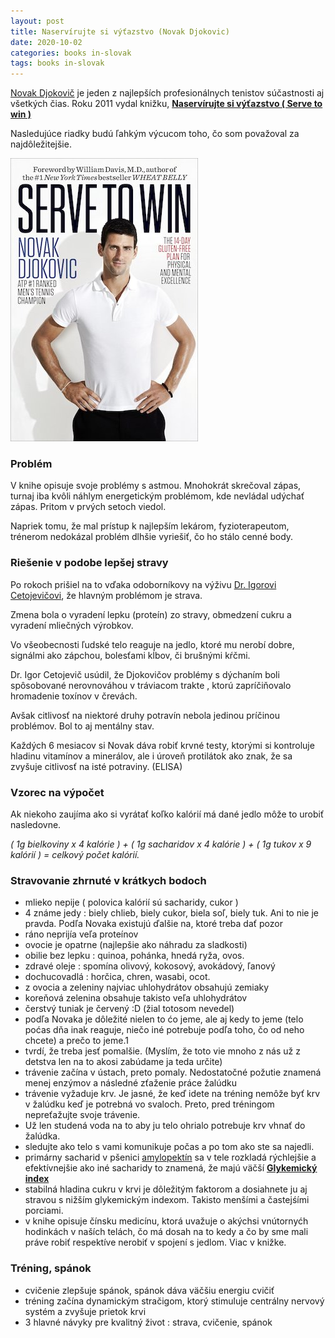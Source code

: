 ```yaml
---
layout: post
title: Naservírujte si výťazstvo (Novak Djokovic)
date: 2020-10-02
categories: books in-slovak
tags: books in-slovak
---
```




[Novak Djokovič](https://novakdjokovic.com/en/) je jeden z najlepších profesionálnych tenistov súčastnosti aj všetkých čias.
Roku 2011 vydal knižku, **[Naservírujte si výťazstvo ( Serve to win ) ](https://www.martinus.sk/?uItem=216992&z=JZKXBM&utm_source=z%3DJZKXBM&utm_medium=url&utm_campaign=partner)**

Nasledujúce riadky budú ľahkým výcucom toho, čo som považoval za najdôležitejšie.

[![Naservírujte si výťazstvo](/assets/imgs/serve-to-win.jpg)](https://www.martinus.sk/?uItem=216992&z=JZKXBM&utm_source=z%3DJZKXBM&utm_medium=url&utm_campaign=partner)

### Problém

V knihe opisuje svoje problémy s astmou. Mnohokrát skrečoval zápas, turnaj iba kvôli
náhlym energetickým problémom, kde nevládal udýchať zápas. Pritom v prvých setoch viedol.

Napriek tomu, že mal prístup k najlepším lekárom, fyzioterapeutom, trénerom nedokázal problém dlhšie vyriešiť,
čo ho stálo cenné body.

### Riešenie v podobe lepšej stravy

Po rokoch prišiel na to vďaka odoborníkovy na výživu [Dr. Igorovi Cetojevičovi](https://www.cas.sk/clanok/196688/tajomstvo-djokovicovej-famoznej-formy-odhalene/), že hlavným problémom
je strava.

Zmena bola o vyradení lepku (proteín) zo stravy, obmedzení cukru a vyradení mliečných výrobkov.

Vo všeobecnosti ľudské telo reaguje na jedlo, ktoré mu nerobí dobre, signálmi ako zápchou, bolesťami kĺbov,
či brušnými kŕčmi.

Dr. Igor Cetojevič usúdil, že Djokovičov problémy s dýchaním boli spôsobované nerovnováhou v tráviacom trakte
, ktorú zapríčiňovalo hromadenie toxínov v črevách.

Avšak citlivosť na niektoré druhy potravín nebola jedinou príčinou problémov. Bol to aj mentálny stav.

Každých 6 mesiacov si Novak dáva robiť krvné testy, ktorými si kontroluje hladinu vitamínov a minerálov, ale
i úroveň protilátok ako znak, že sa zvyšuje citlivosť na isté potraviny. (ELISA)

<script type="text/javascript" src="//partner.mrtns.eu/banners/banner.js?type=banner&brand_id=1&uItem=216992&size=full&show_price=1&color=white&z=JZKXBM"></script>


### Vzorec na výpočet

Ak niekoho zaujíma ako si vyrátať koľko kalórií má dané jedlo môže to urobiť nasledovne.

*( 1g bielkoviny x 4 kalórie ) + ( 1g sacharidov x 4 kalórie ) + ( 1g tukov x 9 kalórií ) = celkový počet kalórií.*


### Stravovanie zhrnuté v krátkych bodoch

- mlieko nepije ( polovica kalórií sú sacharidy, cukor )
- 4 známe jedy : biely chlieb, biely cukor, biela soľ, biely tuk. Ani to nie je pravda. Podľa Novaka existujú ďalšie na, ktoré treba dať pozor
- ráno neprijía veľa proteínov
- ovocie je opatrne (najlepšie ako náhradu za sladkosti)
- obilie bez lepku : quinoa, pohánka, hnedá ryža, ovos.
- zdravé oleje : spomína olivový, kokosový, avokádový, ľanový
- dochucovadlá : horčica, chren, wasabi, ocot.
- z ovocia a zeleniny najviac uhlohydrátov obsahujú zemiaky
- koreňová zelenina obsahuje takisto veľa uhlohydrátov
- čerstvý tuniak je červený :D (žial totosom nevedel)
- podľa Novaka je dôležité nielen to ćo jeme, ale aj kedy to jeme (telo poćas dňa inak reaguje, niečo iné potrebuje podľa toho, čo od neho chcete) a prečo to jeme.1
- tvrdí, že treba jesť pomalšie. (Myslím, že toto vie mnoho z nás už z detstva len na to akosi zabúdame ja teda určite)
- trávenie začína v ústach, preto pomaly. Nedostatočné požutie znamená menej enzýmov a následné zťaženie práce žalúdku
- trávenie vyžaduje krv. Je jasné, že keď idete na tréning nemôže byť krv v žalúdku keď je potrebná vo svaloch. Preto, pred tréningom nepreťažujte svoje trávenie.
- Už len studená voda na to aby ju telo ohrialo potrebuje krv vhnať do žalúdka.
- sledujte ako telo s vami komunikuje počas a po tom ako ste sa najedli.
- primárny sacharid v pšenici [amylopektín](https://en.wikipedia.org/wiki/Amylopectin) sa v tele rozkladá rýchlejšie a efektívnejšie ako iné sacharidy to znamená, že majú väčší **[Glykemický index](https://sk.wikipedia.org/wiki/Glykemický_index)**
- stabilná hladina cukru v krvi je dôležitým faktorom a dosiahnete ju aj stravou s nižším glykemickým indexom. Takisto menšími a častejśími porciami.
- v knihe opisuje čínsku medicínu, ktorá uvažuje o akýchsi vnútornyćh hodinkách v naších telách, čo má dosah na to kedy a čo by sme mali práve robiť respektíve nerobiť v spojení s jedlom. Viac v knižke.


### Tréning, spánok

- cvičenie zlepšuje spánok, spánok dáva väčšiu energiu cvičiť
- tréning začína dynamickým stračigom, ktorý stimuluje centrálny nervový systém a zvyšuje prietok krvi
- 3 hlavné návyky pre kvalitný život : strava, cvičenie, spánok